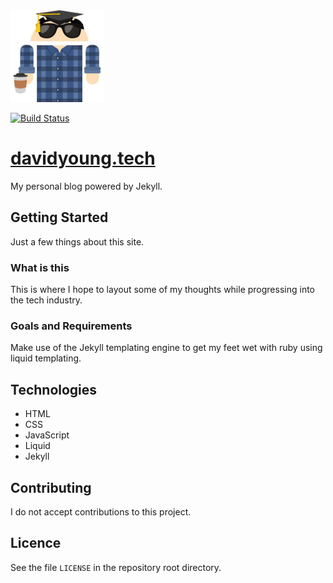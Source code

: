 <img style="display: inline-block" src="./images/small.jpg" data-canonical-src="./images/small.jpg" width="150" />

[![Build Status](https://travis-ci.org/dayvidwhy/dayvidwhy.github.io.svg?branch=develop)](https://travis-ci.org/dayvidwhy/dayvidwhy.github.io)

# [davidyoung.tech](http://davidyoung.tech)
My personal blog powered by Jekyll.

## Getting Started
Just a few things about this site.

### What is this
This is where I hope to layout some of my thoughts while progressing into the tech industry.

### Goals and Requirements
Make use of the Jekyll templating engine to get my feet wet with ruby using liquid templating.

## Technologies
* HTML
* CSS
* JavaScript
* Liquid
* Jekyll

## Contributing
I do not accept contributions to this project.

## Licence
See the file `LICENSE` in the repository root directory.
